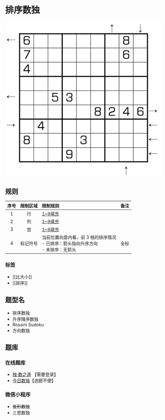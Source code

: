 # 排序数独

![题](../../../images/sudoku/排序数独.png)

## 规则

| 序号  | 限制区域 | 限制规则                                                 | 备注  |
|:---:|:----:|:-----------------------------------------------------|:----|
|  1  |  行   | [1~9填充]                                              |     |
|  2  |  列   | [1~9填充]                                              |     |
|  3  |  宫   | [1~9填充]                                              |     |
|  4  | 标记符号 | 当前位置向盘内看，前 3 格的排序情况<br/>- 已排序：箭头指向升序方向<br/>- 未排序：无箭头 | 全标  |

### 标签

- [[比大小]]
- [[排序]]

## 题型名

- 排序数独
- 升序降序数独
- Rossini Sudoku
- 方向数独

## 题库

### 在线题库

- [独·数之道](http://www.sudokufans.org.cn/lx/game.index.php?type=px) 【需要登录】
- [今日数独]【选题不便】

### 微信小程序

- ~~变形数独~~
- 三思数独

[1~9填充]: ../../../rules.md#1to9填充

[今日数独]: https://cn.sudoku.today/g-rossini-sudoku/
